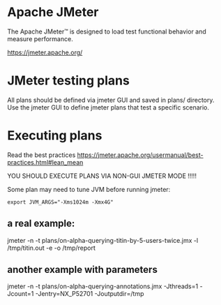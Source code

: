 # Apache JMeter

The Apache JMeter™ is designed to load test functional behavior and measure performance.

https://jmeter.apache.org/

# JMeter testing plans

All plans should be defined via jmeter GUI and saved in plans/ directory.
Use the jmeter GUI to define jmeter plans that test a specific scenario.

# Executing plans

Read the best practices https://jmeter.apache.org/usermanual/best-practices.html#lean_mean

YOU SHOULD EXECUTE PLANS VIA NON-GUI JMETER MODE !!!!!

Some plan may need to tune JVM before running jmeter:

`export JVM_ARGS="-Xms1024m -Xmx4G"`

## a real example:

jmeter -n -t plans/on-alpha-querying-titin-by-5-users-twice.jmx -l /tmp/titin.out -e -o /tmp/report

## another example with parameters

jmeter -n -t plans/on-alpha-querying-annotations.jmx -Jthreads=1 -Jcount=1 -Jentry=NX_P52701 -Joutputdir=/tmp
